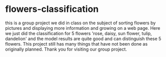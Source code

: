 # flowers-classification
this is a group project we did in class on the subject of sorting flowers by pictures and displaying more information and growing on a web page.
Here we just did the classification for 5 flowers 'rose, daisy, sun flower, tulip, dandelion' and the model results are quite good and can distinguish these 5 flowers.
This project still has many things that have not been done as originally planned.
Thank you for visiting our group project.
